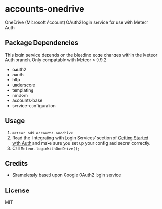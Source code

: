 # accounts-onedrive

OneDrive (Microsoft Account) OAuth2 login service for use with Meteor Auth

## Package Dependencies

This login service depends on the bleeding edge changes within the Meteor Auth branch.
Only compatable with Meteor > 0.9.2

* oauth2
* oauth
* http
* underscore
* templating
* random
* accounts-base
* service-configuration

## Usage

1. `meteor add accounts-onedrive`
2. Read the 'Integrating with Login Services' section of [Getting Started with Auth](https://github.com/meteor/meteor/wiki/Getting-started-with-Auth) and make sure you set up your config and secret correctly.
3. Call `Meteor.loginWithOneDrive();`

## Credits

* Shamelessly based upon Google OAuth2 login service


## License
MIT